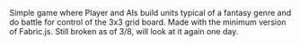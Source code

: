 Simple game where Player and AIs build units typical of a fantasy genre and do battle for control of the 3x3 grid board. Made with the minimum version of Fabric.js. Still broken as of 3/8, will look at it again one day.
